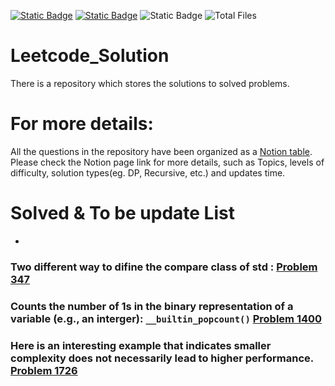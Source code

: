 [![Static Badge](https://img.shields.io/badge/Table_List-blue?style=flat&logo=notion)](https://fearless-camel-a07.notion.site/Leetcode-5bace82e9c4c4c299ccc21fe8ffb6b7b)
[![Static Badge](https://img.shields.io/badge/Difficulty_Chart-green?style=flat&logo=notion)](https://fearless-camel-a07.notion.site/Leetcode-5bace82e9c4c4c299ccc21fe8ffb6b7b)
![Static Badge](https://img.shields.io/github/directory-file-count/weberyoutoo/Leetcode_Solution?style=flat&logo=files&label=Total)
![Total Files](https://img.shields.io/badge/Total_Files-0-blue)

# Leetcode_Solution
There is a repository which stores the solutions to solved problems.

# For more details:
All the questions in the repository have been organized as a [Notion table](https://fearless-camel-a07.notion.site/Leetcode-5bace82e9c4c4c299ccc21fe8ffb6b7b).  
Please check the Notion page link for more details, such as Topics, levels of difficulty, solution types(eg. DP, Recursive, etc.) and updates time.

# Solved & To be update List
- 

### Two different way to difine the compare class of **std** : [Problem 347](https://github.com/weberyoutoo/Leetcode_Solution/blob/main/347.%20Top%20K%20Frequent%20Elements.md)
### Counts the number of 1s in the binary representation of a variable (e.g., an interger): `__builtin_popcount()` [Problem 1400](https://github.com/weberyoutoo/Leetcode_Solution/blob/main/1400.%20Construct%20K%20Palindrome%20Strings.md)
### Here is an interesting example that indicates smaller complexity does not necessarily lead to higher performance. [Problem 1726](https://github.com/weberyoutoo/Leetcode_Solution/blob/main/Solutions/1726.%20Tuple%20with%20Same%20Product.md)
